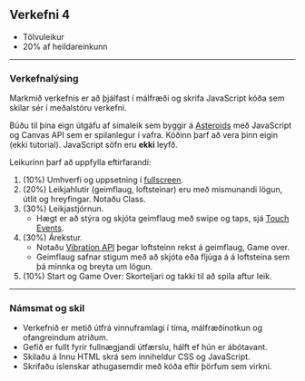 ## Verkefni 4

- Tölvuleikur
- 20% af heildareinkunn

---

### Verkefnalýsing
Markmið verkefnis er að þjálfast í málfræði og skrifa JavaScript kóða sem skilar sér í meðalstóru verkefni. <br>

Búðu til þína eign útgáfu af símaleik sem byggir á [Asteroids](https://en.wikipedia.org/wiki/Asteroids_(video_game)) með JavaScript og Canvas API sem er spilanlegur í vafra. Kóðinn þarf að vera þinn eigin (ekki tutorial). JavaScript söfn eru **ekki** leyfð.

Leikurinn þarf að uppfylla eftirfarandi:

1. (10%) Umhverfi og uppsetning í [fullscreen](https://developer.mozilla.org/en-US/docs/Web/API/Fullscreen_API).
1. (20%) Leikjahlutir (geimflaug, loftsteinar) eru með mismunandi lögun, útlit og hreyfingar. Notaðu Class.
1. (30%) Leikjastjórnun.
   - Hægt er að stýra og skjóta geimflaug með swipe og taps, sjá [Touch Events](https://developer.mozilla.org/en-US/docs/Web/API/Touch_events). 
1. (30%) Árekstur.
   - Notaðu [Vibration API](https://developer.mozilla.org/en-US/docs/Web/API/Vibration_API) þegar loftsteinn rekst á geimflaug, Game over.
   - Geimflaug safnar stigum með að skjóta eða fljúga á á loftsteina sem þá minnka og breyta um lögun.
1. (10%) Start og Game Over: Skorteljari og takki til að spila aftur leik.


---

### Námsmat og skil	

* Verkefnið er metið útfrá vinnuframlagi í tíma, málfræðinotkun og ofangreindum atriðum. 
* Gefið er fullt fyrir fullnægjandi útfærslu, hálft ef hún er ábótavant.
* Skilaðu á Innu HTML skrá sem inniheldur CSS og JavaScript.
* Skrifaðu íslenskar athugasemdir með kóða eftir þörfum sem virkni.

 
